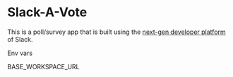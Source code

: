 # Slack-A-Vote

This is a poll/survey app that is built using the [next-gen developer platform](https://api.slack.com/future/intro) of Slack.


Env vars


BASE_WORKSPACE_URL